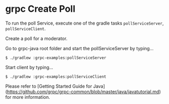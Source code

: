 grpc Create Poll
==============================================

To run the poll Service, execute one of the gradle tasks `pollServiceServer`,
`pollServiceClient`.

Create a poll for a moderator. 

Go to grpc-java root folder and start the pollServiceServer
by typing...

```
$ ./gradlew :grpc-examples:pollServiceServer
```

Start client by typing...

```
$ ./gradlew :grpc-examples:pollServiceClient
```



Please refer to [Getting Started Guide for Java] (https://github.com/grpc/grpc-common/blob/master/java/javatutorial.md) for more information.

